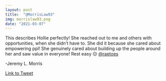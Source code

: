 ```yaml
---
layout: post
title:  "@MorrisLaw93"
img: morrislaw93.png
date: "2021-03-07"
---
```


This describes Hollie perfectly! She reached out to me and others with opportunities, when she didn’t have to. She did it because she cared about empowering ppl! She genuinely cared about building up the people around her and saw value in everyone! Rest easy 😔 [@raetoes](https://twitter.com/raetoes)

-Jeremy L. Morris

[Link to Tweet](https://twitter.com/MorrisLaw93/status/1368785655757684736)
